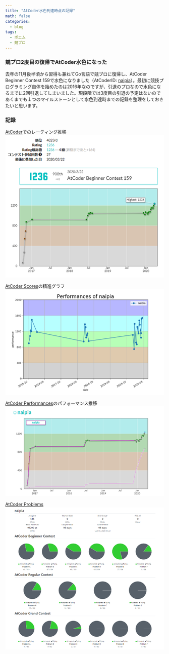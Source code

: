```yaml
---
title: "AtCoder水色到達時点の記録"
math: false
categories:
  - blog
tags:
  - ポエム
  - 競プロ
---
```


### 競プロ2度目の復帰でAtCoder水色になった

去年の11月後半頃から習得も兼ねてGo言語で競プロに復帰し、AtCoder Beginner Contest 159で水色になりました（AtCoderID: [naipia](https://atcoder.jp/users/naipia)）。最初に競技プログラミング自体を始めたのは2016年なのですが、引退のプロなので水色になるまでに2回引退してしまいました。現段階では3度目の引退の予定はないのであくまでも１つのマイルストーンとして水色到達時までの記録を整理をしておきたいと思います。

### 記録

[AtCoder](https://atcoder.jp/)でのレーティング推移
![AtCoder](/img/2020/rating-records/2020-03-23-225804.png)

[AtCoder Scores](https://atcoder-scores.herokuapp.com/)の精進グラフ
![AtCoder Scores](/img/2020/rating-records/2020-03-23-225503.png)

[AtCoder Performances](https://atcoderapps.herokuapp.com/atcoderperformances/)のパフォーマンス推移
![AtCoder Performances](/img/2020/rating-records/2020-03-23-225347.png)

[AtCoder Problems](https://kenkoooo.com/atcoder/#/table/)
![AtCoder Problems](/img/2020/rating-records/2020-03-23-014313.png)
